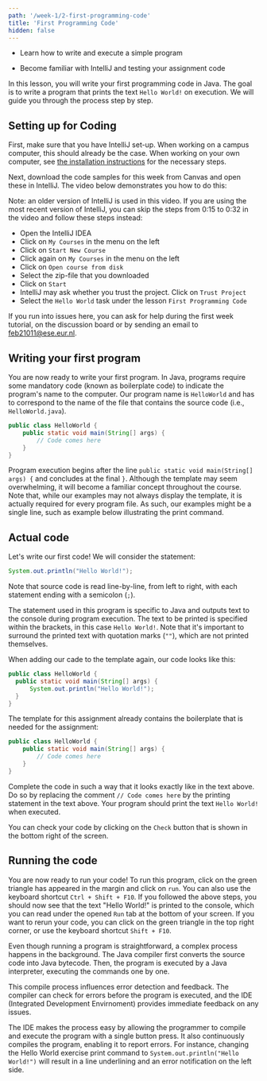 ```yaml
---
path: '/week-1/2-first-programming-code'
title: 'First Programming Code'
hidden: false
---
```


<text-box variant='learningObjectives' name='Learning Objectives'>

- Learn how to write and execute a simple program

- Become familiar with IntelliJ and testing your assignment code

</text-box>

In this lesson, you will write your first programming code in Java.
The goal is to write a program that prints the text `Hello World!` on execution.
We will guide you through the process step by step. 

## Setting up for Coding
First, make sure that you have IntelliJ set-up.
When working on a campus computer, this should already be the case.
When working on your own computer, see [the installation instructions](/installation) for the necessary steps.

Next, download the code samples for this week from Canvas and open these in IntelliJ. The video below demonstrates you how to do this:

<panopto src="https://eur.cloud.panopto.eu/Panopto/Pages/Embed.aspx?id=6cc47a12-c757-49c0-a9db-ac26010c104f&autoplay=false&offerviewer=true&showtitle=true&showbrand=false&start=0&interactivity=all"></panopto>

Note: an older version of IntelliJ is used in this video. If you are using the most recent version of IntelliJ, you can skip the steps from 0:15 to 0:32 in the video and follow these steps instead:
- Open the IntelliJ IDEA
- Click on `My Courses` in the menu on the left
- Click on `Start New Course`
- Click again on `My Courses` in the menu on the left
- Click on `Open course from disk`
- Select the zip-file that you downloaded
- Click on `Start`
- IntelliJ may ask whether you trust the project. Click on `Trust Project`
- Select the `Hello World` task under the lesson `First Programming Code`

If you run into issues here, you can ask for help during the first week tutorial, on the discussion board or by sending an email to feb21011@ese.eur.nl.

## Writing your first program
You are now ready to write your first program. In Java, programs require some mandatory code (known as boilerplate code) to indicate the program's name to the computer. Our program name is `HelloWorld` and has to correspond to the name of the file that contains the source code (i.e., `HelloWorld.java`).


```java
public class HelloWorld {
    public static void main(String[] args) {
        // Code comes here
    }
}
```

Program execution begins after the line `public static void main(String[] args) {` and concludes at the final `}`. Although the template may seem overwhelming, it will become a familiar concept throughout the course. 
Note that, while our examples may not always display the template, it is actually required for every program file. As such, our examples might be a single line, such as example below illustrating the print command.

## Actual code
Let's write our first code! We will consider the statement:
``` Java
System.out.println("Hello World!");
```

Note that source code is read line-by-line, from left to right, with each statement ending with a semicolon (`;`).

The statement used in this program is specific to Java and outputs text to the console during program execution. The text to be printed is specified within the brackets, in this case `Hello World!`. Note that it's important to surround the printed text with quotation marks (`""`), which are not printed themselves.

When adding our cade to the template again, our code looks like this:
``` Java
public class HelloWorld {
  public static void main(String[] args) {
      System.out.println("Hello World!");  
  }
}  
```

<programming-exercise name="Hello World">

The template for this assignment already contains the boilerplate that is needed for the assignment:
```java
public class HelloWorld {
    public static void main(String[] args) {
        // Code comes here
    }
}
```

Complete the code in such a way that it looks exactly like in the text above. Do so by replacing the comment `// Code comes here` by the printing statement in the text above. Your program should print the text `Hello World!` when executed.

You can check your code by clicking on the `Check` button that is shown in the bottom right of the screen.

</programming-exercise>

## Running the code
You are now ready to run your code! To run this program, click on the green triangle has appeared in the margin and click on `run`. You can also use the keyboard shortcut `Ctrl + Shift + F10`. If you followed the above steps, you should now see that the text "Hello World!" is printed to the console, which you can read under the opened `Run` tab at the bottom of your screen. If you want to rerun your code, you can click on the green triangle in the top right corner, or use the keyboard shortcut `Shift + F10`.

<text-box variant="hint" name="Running code">
  
Even though running a program is straightforward, a complex process happens in the background. The Java compiler first converts the source code into Java bytecode. Then, the program is executed by a Java interpreter, executing the commands one by one.

This compile process influences error detection and feedback. The compiler can check for errors before the program is executed, and the IDE (Integrated Development Envirnoment) provides immediate feedback on any issues.

The IDE makes the process easy by allowing the programmer to compile and execute the program with a single button press. It also continuously compiles the program, enabling it to report errors. For instance, changing the Hello World exercise print command to `System.out.println("Hello World!")` will result in a line underlining and an error notification on the left side.  

</text-box>
